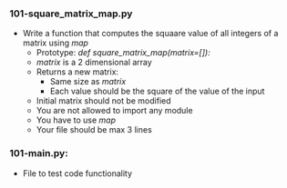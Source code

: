 ### 101-square_matrix_map.py
-	Write a function that computes the squaare value of all integers of a matrix using *map*
	- Prototype: *def square_matrix_map(matrix=[]):*
	- *matrix* is a 2 dimensional array
	- Returns a new matrix:
		- Same size as *matrix*
		- Each value should be the square of the value of the input
	- Initial matrix should not be modified
	- You are not allowed to import any module
	- You have to use *map*
	- Your file should be max 3 lines

### 101-main.py:
- File to test code functionality
